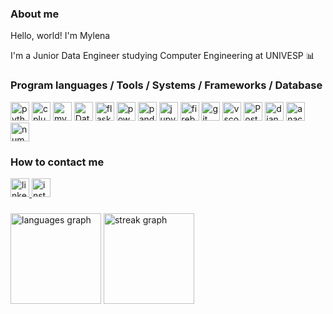 ### About me
Hello, world! I'm Mylena 

I'm a Junior Data Engineer studying Computer Engineering at UNIVESP 📊 

### Program languages / Tools / Systems / Frameworks / Database 

<div align="left">
  <img src="https://img.shields.io/badge/Python-666666?logo=python&logoColor=white&style=for-the-badge" height="30" alt="python logo"  />
  <img src="https://img.shields.io/badge/C++-666666?logo=cplusplus&logoColor=white&style=for-the-badge" height="30" alt="cplusplus logo"  />
  <img src="https://img.shields.io/badge/MySQL-666666?logo=mysql&logoColor=white&style=for-the-badge" height="30" alt="mysql logo"  />
  <img src="https://img.shields.io/badge/Databricks-666666?logo=Databricks&logoColor=white&style=for-the-badge" height="30" alt="Databricks logo"  />
  <img src="https://img.shields.io/badge/Flask-666666?logo=flask&logoColor=white&style=for-the-badge" height="30" alt="flask logo"  />
  <img src="https://img.shields.io/badge/power_bi-666666.svg?&style=for-the-badge&logo=powerbi&logoColor=white" height="30" alt="power-bi logo" />
  <img src="https://img.shields.io/badge/pandas-666666?logo=pandas&logoColor=white&style=for-the-badge" height="30" alt="pandas logo"  />
  <img src="https://img.shields.io/badge/Jupyter-666666?logo=jupyter&logoColor=white&style=for-the-badge" height="30" alt="jupyter logo"  />
  <img src="https://img.shields.io/badge/Firebase-666666?logo=firebase&logoColor=white&style=for-the-badge" height="30" alt="firebase logo"  />
  <img src="https://img.shields.io/badge/Git-666666?logo=git&logoColor=white&style=for-the-badge" height="30" alt="git logo"  />
  <img src="https://img.shields.io/badge/Visual Studio Code-666666?logo=visualstudiocode&logoColor=white&style=for-the-badge" height="30" alt="vscode logo"  />
  <img src="https://img.shields.io/badge/Postman-666666?style=for-the-badge&logo=Postman&logoColor=white" height="30" alt="Postman logo"/>
  <img src="https://img.shields.io/badge/Django-666666?logo=django&logoColor=white&style=for-the-badge" height="30" alt="django logo"  />
  <img src="https://img.shields.io/badge/Anaconda-666666?logo=anaconda&logoColor=white&style=for-the-badge" height="30" alt="anaconda logo"  />
  <img src="https://img.shields.io/badge/NumPy-666666?logo=numpy&logoColor=white&style=for-the-badge" height="30" alt="numpy logo"  />
</div>

### How to contact me
 <div align="left">
  <a href="https://www.linkedin.com/in/mylena13s/" target="_blank">
    <img src="https://img.shields.io/static/v1?message=LinkedIn&logo=linkedin&label=&color=666666&logoColor=white&labelColor=&style=for-the-badge" height="30" alt="linkedin logo"  />
  </a>
  <a href="https://www.instagram.com/mylena13s/" target="_blank">
    <img src="https://img.shields.io/static/v1?message=Instagram&logo=instagram&label=&color=666666&logoColor=white&labelColor=&style=for-the-badge" height="30" alt="instagram logo"  />
  </a>
</div>


###

<div align="left">
  <img src="https://github-readme-stats.vercel.app/api/top-langs?username=mylena13s&locale=en&hide_title=false&layout=compact&card_width=320&langs_count=5&theme=dracula&hide_border=true&order=2" height="145" alt="languages graph"  />
  <img src="https://streak-stats.demolab.com?user=mylena13s&locale=en&mode=daily&theme=dracula&hide_border=true&border_radius=5&date_format=M%20j%5B,%20Y%5D&order=3" height="145" alt="streak graph"  />
</div>

###

